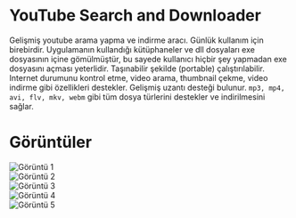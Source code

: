 # YouTube Search and Downloader

Gelişmiş youtube arama yapma ve indirme aracı. Günlük kullanım için birebirdir. Uygulamanın kullandığı kütüphaneler ve dll dosyaları exe dosyasının içine gömülmüştür, bu sayede kullanıcı hiçbir şey yapmadan exe dosyasını açması yeterlidir. Taşınabilir şekilde (portable) çalıştırılabilir. Internet durumunu kontrol etme, video arama, thumbnail çekme, video indirme gibi özellikleri destekler. Gelişmiş uzantı desteği bulunur. ```mp3, mp4, avi, flv, mkv, webm``` gibi tüm dosya türlerini destekler ve indirilmesini sağlar.

# Görüntüler

![Görüntü 1](https://i.hizliresim.com/micAdo.png)<br>
![Görüntü 2](https://i.hizliresim.com/zTUamF.png)<br>
![Görüntü 3](https://i.hizliresim.com/m6JhZ3.png)<br>
![Görüntü 4](https://i.hizliresim.com/MorKQg.png)<br>
![Görüntü 5](https://i.hizliresim.com/9lwFWb.png)